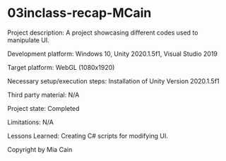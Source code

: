 # 03inclass-recap-MCain

Project description: A project showcasing different codes used to manipulate UI.

Development platform: Windows 10, Unity 2020.1.5f1, Visual Studio 2019

Target platform: WebGL (1080x1920)

Necessary setup/execution steps: Installation of Unity Version 2020.1.5f1

Third party material: N/A

Project state: Completed

Limitations: N/A

Lessons Learned: Creating C# scripts for modifying UI.

Copyright by Mia Cain
